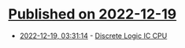 # [Published on 2022-12-19](index.md)

* [2022-12-19, 03:31:14](https://news.ycombinator.com/item?id=34048082) - [Discrete Logic IC CPU](https://imihajlov.tk/blog/posts/ccpu/)
